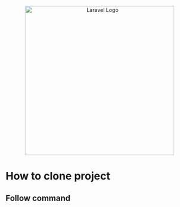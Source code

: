 <p align="center"><img src="https://image.pngaaa.com/904/2275904-middle.png" width="400" alt="Laravel Logo"></p>

# How to clone project
## Follow command
